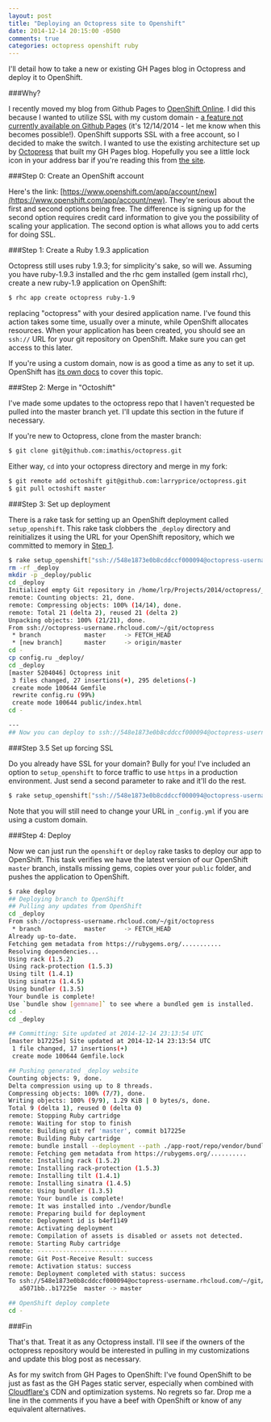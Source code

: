 ```yaml
---
layout: post
title: "Deploying an Octopress site to Openshift"
date: 2014-12-14 20:15:00 -0500
comments: true
categories: octopress openshift ruby
---
```


I'll detail how to take a new or existing GH Pages blog in Octopress and deploy it to OpenShift.

###Why?

I recently moved my blog from Github Pages to [OpenShift Online](https://www.openshift.com/). I did this because I wanted to utilize SSL with my custom domain - [a feature not currently available on Github Pages](https://github.com/isaacs/github/issues/156) (it's 12/14/2014 - let me know when this becomes possible!). OpenShift supports SSL with a free account, so I decided to make the switch. I wanted to use the existing architecture set up by [Octopress](https://github.com/imathis/octopress) that built my GH Pages blog. Hopefully you see a little lock icon in your address bar if you're reading this from [the site](/).

###<a name="step0"></a>Step 0: Create an OpenShift account

Here's the link: [https://www.openshift.com/app/account/new](https://www.openshift.com/app/account/new). They're serious about the first and second options being free. The difference is signing up for the second option requires credit card information to give you the possibility of scaling your application. The second option is what allows you to add certs for doing SSL.

###<a name="step1"></a>Step 1: Create a Ruby 1.9.3 application

Octopress still uses ruby 1.9.3; for simplicity's sake, so will we. Assuming you have ruby-1.9.3 installed and the rhc gem installed (gem install rhc), create a new ruby-1.9 application on OpenShift:

``` bash
$ rhc app create octopress ruby-1.9
```

replacing "octopress" with your desired application name. I've found this action takes some time, usually over a minute, while OpenShift allocates resources. When your application has been created, you should see an `ssh://` URL for your git repository on OpenShift. Make sure you can get access to this later.

If you're using a custom domain, now is as good a time as any to set it up. OpenShift has [its own docs](https://blog.openshift.com/custom-url-names-for-your-paas-applications-host-forwarding-and-cnames-the-openshift-way/) to cover this topic.

###<a name="step2"></a>Step 2: Merge in "Octoshift"

I've made some updates to the octopress repo that I haven't requested be pulled into the master branch yet. I'll update this section in the future if necessary.

If you're new to Octopress, clone from the master branch:

``` bash
$ git clone git@github.com:imathis/octopress.git
```

Either way, `cd` into your octopress directory and merge in my fork:

``` bash
$ git remote add octoshift git@github.com:larryprice/octopress.git
$ git pull octoshift master
```

###<a name="step3"></a>Step 3: Set up deployment

There is a rake task for setting up an OpenShift deployment called `setup_openshift`. This rake task clobbers the `_deploy` directory and reinitializes it using the URL for your OpenShift repository, which we committed to memory in [Step 1](#step1).

``` bash
$ rake setup_openshift["ssh://548e1873e0b8cddccf000094@octopress-username.rhcloud.com/~/git/octopress.git/"]
rm -rf _deploy
mkdir -p _deploy/public
cd _deploy
Initialized empty Git repository in /home/lrp/Projects/2014/octopress/_deploy/.git/
remote: Counting objects: 21, done.
remote: Compressing objects: 100% (14/14), done.
remote: Total 21 (delta 2), reused 21 (delta 2)
Unpacking objects: 100% (21/21), done.
From ssh://octopress-username.rhcloud.com/~/git/octopress
 * branch            master     -> FETCH_HEAD
 * [new branch]      master     -> origin/master
cd -
cp config.ru _deploy/
cd _deploy
[master 5204046] Octopress init
 3 files changed, 27 insertions(+), 295 deletions(-)
 create mode 100644 Gemfile
 rewrite config.ru (99%)
 create mode 100644 public/index.html
cd -

---
## Now you can deploy to ssh://548e1873e0b8cddccf000094@octopress-username.rhcloud.com/~/git/octopress.git/ with `rake deploy` or `rake openshift` ##
```

###<a name="step35"></a>Step 3.5 Set up forcing SSL

Do you already have SSL for your domain? Bully for you! I've included an option to `setup_openshift` to force traffic to use `https` in a production environment. Just send a second parameter to rake and it'll do the rest.

``` bash
$ rake setup_openshift["ssh://548e1873e0b8cddccf000094@octopress-username.rhcloud.com/~/git/octopress.git/",true]
```

Note that you will still need to change your URL in `_config.yml` if you are using a custom domain.

###<a name="step4"></a>Step 4: Deploy

Now we can just run the `openshift` or `deploy` rake tasks to deploy our app to OpenShift. This task verifies we have the latest version of our OpenShift `master` branch, installs missing gems, copies over your `public` folder, and pushes the application to OpenShift.

``` bash
$ rake deploy
## Deploying branch to OpenShift
## Pulling any updates from OpenShift
cd _deploy
From ssh://octopress-username.rhcloud.com/~/git/octopress
 * branch            master     -> FETCH_HEAD
Already up-to-date.
Fetching gem metadata from https://rubygems.org/...........
Resolving dependencies...
Using rack (1.5.2) 
Using rack-protection (1.5.3) 
Using tilt (1.4.1) 
Using sinatra (1.4.5) 
Using bundler (1.3.5) 
Your bundle is complete!
Use `bundle show [gemname]` to see where a bundled gem is installed.
cd -
cd _deploy

## Committing: Site updated at 2014-12-14 23:13:54 UTC
[master b17225e] Site updated at 2014-12-14 23:13:54 UTC
 1 file changed, 17 insertions(+)
 create mode 100644 Gemfile.lock

## Pushing generated _deploy website
Counting objects: 9, done.
Delta compression using up to 8 threads.
Compressing objects: 100% (7/7), done.
Writing objects: 100% (9/9), 1.29 KiB | 0 bytes/s, done.
Total 9 (delta 1), reused 0 (delta 0)
remote: Stopping Ruby cartridge
remote: Waiting for stop to finish
remote: Building git ref 'master', commit b17225e
remote: Building Ruby cartridge
remote: bundle install --deployment --path ./app-root/repo/vendor/bundle
remote: Fetching gem metadata from https://rubygems.org/..........
remote: Installing rack (1.5.2) 
remote: Installing rack-protection (1.5.3) 
remote: Installing tilt (1.4.1) 
remote: Installing sinatra (1.4.5) 
remote: Using bundler (1.3.5) 
remote: Your bundle is complete!
remote: It was installed into ./vendor/bundle
remote: Preparing build for deployment
remote: Deployment id is b4ef1149
remote: Activating deployment
remote: Compilation of assets is disabled or assets not detected.
remote: Starting Ruby cartridge
remote: -------------------------
remote: Git Post-Receive Result: success
remote: Activation status: success
remote: Deployment completed with status: success
To ssh://548e1873e0b8cddccf000094@octopress-username.rhcloud.com/~/git/octopress.git/
   a5071bb..b17225e  master -> master

## OpenShift deploy complete
cd -
```

###Fin

That's that. Treat it as any Octopress install. I'll see if the owners of the octopress repository would be interested in pulling in my customizations and update this blog post as necessary.

As for my switch from GH Pages to OpenShift: I've found OpenShift to be just as fast as the GH Pages static server, especially when combined with [Cloudflare's](https://www.cloudflare.com/) CDN and optimization systems. No regrets so far. Drop me a line in the comments if you have a beef with OpenShift or know of any equivalent alternatives.
